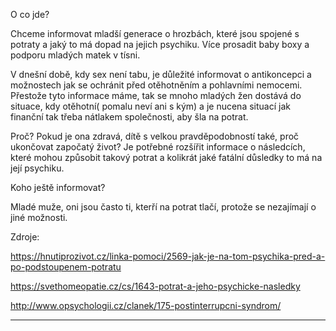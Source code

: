 
O co jde? 

Chceme informovat mladší generace o hrozbách, které jsou spojené s potraty a jaký to má dopad na jejich psychiku. Více prosadit baby boxy a podporu mladých matek v tísni. 

V dnešní době, kdy sex není tabu, je důležité informovat o antikoncepci a možnostech jak se ochránit před otěhotněním a pohlavními nemocemi. Přestože tyto informace máme, tak se mnoho mladých žen dostává do situace, kdy otěhotní( pomalu neví ani s kým) a je nucena situací jak finanční tak třeba nátlakem společnosti, aby šla na potrat. 

Proč? Pokud je ona zdravá, dítě s velkou pravděpodobností také, proč ukončovat započatý život? Je potřebné rozšířit informace o následcích, které mohou způsobit takový potrat a kolikrát jaké fatální důsledky to má na její psychiku.

Koho ještě informovat? 

Mladé muže, oni jsou často ti, kterří na potrat tlačí, protože se nezajímají o jiné možnosti. 

Zdroje: 

https://hnutiprozivot.cz/linka-pomoci/2569-jak-je-na-tom-psychika-pred-a-po-podstoupenem-potratu

https://svethomeopatie.cz/cs/1643-potrat-a-jeho-psychicke-nasledky

http://www.opsychologii.cz/clanek/175-postinterrupcni-syndrom/






---



